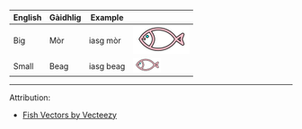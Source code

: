 | English             | Gàidhlig  | Example  |   |
|---------------------|-----------|----------|---|
| Big                 | Mòr       | iasg mòr | <img src="../images/animals/fish.svg" alt="Big fish / Iasg mòr" width="100"/> |
| Small               | Beag      | iasg beag | <img src="../images/animals/fish.svg" alt="Little fish / Iasg beag" width="50"/> |


---
Attribution:
* <a href="https://www.vecteezy.com/free-vector/fish">Fish Vectors by Vecteezy</a>
